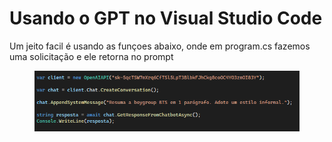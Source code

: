 # Usando o GPT no Visual Studio Code

Um jeito facil é usando as funçoes abaixo, onde em program.cs fazemos uma solicitação e ele retorna no prompt

<figure><img src=".gitbook/assets/image (35).png" alt=""><figcaption></figcaption></figure>
